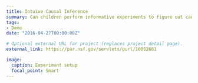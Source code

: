 ```yaml
---
title: Intuive Causal Inference
summary: Can children perform informative experiments to figure out causality?
tags:
- Demo
date: "2016-04-27T00:00:00Z"

# Optional external URL for project (replaces project detail page).
external_link: https://par.nsf.gov/servlets/purl/10062661

image:
  caption: Experiment setup
  focal_point: Smart
---
```

